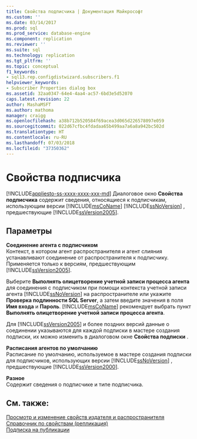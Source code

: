 ```yaml
---
title: Свойства подписчика | Документация Майкрософт
ms.custom: ''
ms.date: 03/14/2017
ms.prod: sql
ms.prod_service: database-engine
ms.component: replication
ms.reviewer: ''
ms.suite: sql
ms.technology: replication
ms.tgt_pltfrm: ''
ms.topic: conceptual
f1_keywords:
- sql13.rep.configdistwizard.subscribers.f1
helpviewer_keywords:
- Subscriber Properties dialog box
ms.assetid: 32aa0347-64e4-4aa4-ac57-6bd3e5d52070
caps.latest.revision: 22
author: MashaMSFT
ms.author: mathoma
manager: craigg
ms.openlocfilehash: a38b712b520584f69acea3d065d226578097e059
ms.sourcegitcommit: 022d67cfbc4fdadaa65b499aa7a6a8a942bc502d
ms.translationtype: HT
ms.contentlocale: ru-RU
ms.lasthandoff: 07/03/2018
ms.locfileid: "37350362"
---
```

# <a name="subscriber-properties"></a>Свойства подписчика
[!INCLUDE[appliesto-ss-xxxx-xxxx-xxx-md](../../includes/appliesto-ss-xxxx-xxxx-xxx-md.md)]
  Диалоговое окно **Свойства подписчика** содержит сведения, относящиеся к подписчикам, использующим версии [!INCLUDE[msCoName](../../includes/msconame-md.md)] [!INCLUDE[ssNoVersion](../../includes/ssnoversion-md.md)] , предшествующие [!INCLUDE[ssVersion2005](../../includes/ssversion2005-md.md)].  
  
## <a name="options"></a>Параметры  
 **Соединение агента с подписчиком**  
 Контекст, в котором агент распространителя и агент слияния устанавливают соединение от распространителя к подписчику. Применяется только к версиям, предшествующим [!INCLUDE[ssVersion2005](../../includes/ssversion2005-md.md)].  
  
 Выберите **Выполнять олицетворение учетной записи процесса агента** для соединения с подписчиком при помощи контекста учетной записи агента [!INCLUDE[ssNoVersion](../../includes/ssnoversion-md.md)] на распространителе или укажите **Проверка подлинности SQL Server**, а затем введите значения в поля **Имя входа** и **Пароль**. [!INCLUDE[msCoName](../../includes/msconame-md.md)] рекомендует выбрать пункт **Выполнять олицетворение учетной записи процесса агента**.  
  
 Для [!INCLUDE[ssVersion2005](../../includes/ssversion2005-md.md)] и более поздних версий данные о соединении указываются для каждой подписки в мастере создания подписки, их можно изменить в диалоговом окне **Свойства подписки** .  
  
 **Расписания агентов по умолчанию**  
 Расписание по умолчанию, используемое в мастере создания подписки для подписчиков, использующих версии [!INCLUDE[ssNoVersion](../../includes/ssnoversion-md.md)] , предшествующие [!INCLUDE[ssVersion2000](../../includes/ssversion2000-md.md)].  
  
 **Разное**  
 Содержит сведения о подписчике и типе подписчика.  
  
## <a name="see-also"></a>См. также:  
 [Просмотр и изменение свойств издателя и распространителя](../../relational-databases/replication/view-and-modify-distributor-and-publisher-properties.md)   
 [Справочник по свойствам (репликация)](../../relational-databases/replication/properties-reference-replication.md)   
 [Подписка на публикации](../../relational-databases/replication/subscribe-to-publications.md)  
  
  
